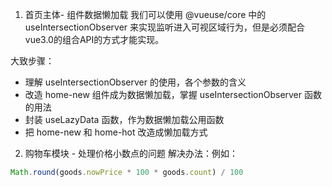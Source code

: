 1. 首页主体- 组件数据懒加载
我们可以使用 @vueuse/core 中的 useIntersectionObserver 来实现监听进入可视区域行为，但是必须配合vue3.0的组合API的方式才能实现。

大致步骤：

* 理解 useIntersectionObserver 的使用，各个参数的含义
* 改造 home-new 组件成为数据懒加载，掌握 useIntersectionObserver 函数的用法
* 封装 useLazyData 函数，作为数据懒加载公用函数
* 把 home-new 和 home-hot 改造成懒加载方式

2. 购物车模块 - 处理价格小数点的问题
解决办法：例如：

```js
Math.round(goods.nowPrice * 100 * goods.count) / 100
```
